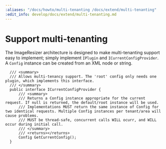 ```yaml
---
:aliases: "/docs/howto/multi-tenanting /docs/extend/multi-tenanting"
:edit_info: develop/docs/extend/multi-tenanting.md
---
```


# Support multi-tenanting


The ImageResizer architecture is designed to make multi-tenanting support easy to implement; simply implement `IPlugin` and `ICurrentConfigProvider`. A `Config` instance can be created from an XML node or string.




      /// <summary>
      /// Allows multi-tenancy support. The 'root' config only needs one plugin, which implements this interface.
      /// </summary>
      public interface ICurrentConfigProvider {
          /// <summary>
          /// Returns a Config instance appropriate for the current request. If null is returned, the default/root instance will be used.
          /// Implementations MUST return the same instance of Config for two identical requests. Multiple Config instances per tenant/area will cause problems.
          /// MUST be thread-safe, concurrent calls WILL ocurr, and WILL occur during initial call. 
          /// </summary>
          /// <returns></returns>
          Config GetCurrentConfig();
      }
